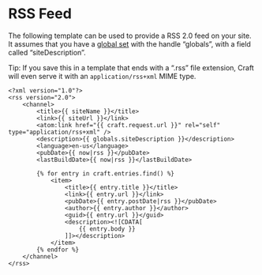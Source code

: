 # RSS Feed

The following template can be used to provide a RSS 2.0 feed on your site. It assumes that you have a [global set]({entry:docs/globals}) with the handle “globals”, with a field called “siteDescription”.

Tip: If you save this in a template that ends with a “.rss” file extension, Craft will even serve it with an `application/rss+xml` MIME type.

```twig
<?xml version="1.0"?>
<rss version="2.0">
    <channel>
        <title>{{ siteName }}</title>
        <link>{{ siteUrl }}</link>
        <atom:link href="{{ craft.request.url }}" rel="self" type="application/rss+xml" />
        <description>{{ globals.siteDescription }}</description>
        <language>en-us</language>
        <pubDate>{{ now|rss }}</pubDate>
        <lastBuildDate>{{ now|rss }}</lastBuildDate>

        {% for entry in craft.entries.find() %}
            <item>
                <title>{{ entry.title }}</title>
                <link>{{ entry.url }}</link>
                <pubDate>{{ entry.postDate|rss }}</pubDate>
                <author>{{ entry.author }}</author>
                <guid>{{ entry.url }}</guid>
                <description><![CDATA[
                    {{ entry.body }}
                ]]></description>
            </item>
        {% endfor %}
    </channel>
</rss>
```


